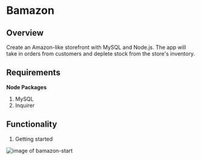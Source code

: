# Bamazon

## Overview

Create an Amazon-like storefront with MySQL and Node.js. The app will take in orders from customers and deplete stock from the store's inventory.

## Requirements

**Node Packages**
1. MySQL
2. Inquirer

## Functionality

1. Getting started

![image of bamazon-start](/assets/images/bamazon-start.gif=250)